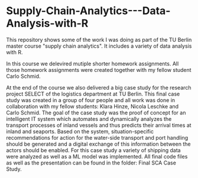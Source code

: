 # Supply-Chain-Analytics---Data-Analysis-with-R
This repository shows some of the  work I was doing as part of the TU Berlin master course "supply chain analytics". It includes a variety of data analysis with R.

In this course we delevired mutiple shorter homework assignments. All those homework assignments were created together with my fellow student Carlo Schmid.

At the end of the course we also delivered a big case study for the research project SELECT of the logistics department at TU Berlin.
This final case study was created in a group of four people and all work was done in collaboration with my fellow students: Klara Hinze, Nicola Leschke and Carlo Schmid.
The goal of the case study was the proof of concept for an intelligent IT system which automates and dynamically analyzes the transport processes of
inland vessels and thus predicts their arrival times at inland and seaports. Based on the system, situation-specific recommendations for action for the water-side
transport and port handling should be generated and a digital exchange of this information between the actors should be enabled.
For this case study a variety of shipping data were analyzed as well as a ML model was implemented. All final code files as well as the presentation can be found in the folder: Final SCA Case Study.

